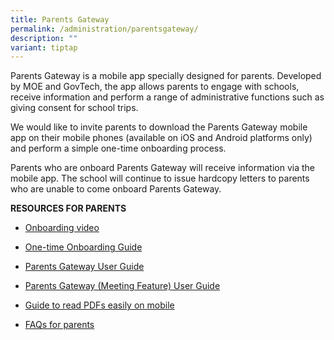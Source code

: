 ```yaml
---
title: Parents Gateway
permalink: /administration/parentsgateway/
description: ""
variant: tiptap
---
```

<p>Parents Gateway is a mobile app specially designed for parents. Developed
by MOE and GovTech, the app allows parents to engage with schools, receive
information and perform a range of administrative functions such as giving
consent for school trips.</p>
<p>We would like to invite parents to download the Parents Gateway mobile
app on their mobile phones (available on iOS and Android platforms only)
and perform a simple one-time onboarding process.</p>
<p>Parents who are onboard Parents Gateway will receive information via the
mobile app. The school will continue to issue hardcopy letters to parents
who are unable to come onboard Parents Gateway.</p>
<p><strong>RESOURCES FOR PARENTS</strong>
</p>
<ul data-tight="true" class="tight">
<li>
<p><a href="https://www.youtube.com/watch?v=tW9jwyuovOo&amp;feature=youtu.be" rel="noopener noreferrer nofollow" target="_blank">Onboarding video</a>
</p>
</li>
<li>
<p><a href="https://drive.google.com/file/d/1KSs587aYzSVh5vyzl6tKrDzaDUAjIRQG/view?usp=sharing" rel="noopener noreferrer nofollow" target="_blank">One-time Onboarding Guide</a>
</p>
</li>
<li>
<p><a href="https://drive.google.com/file/d/1xRJiTm6TpDG6abHB_7ke-1e2Nd2yYUs_/view?usp=drive_link" rel="noopener nofollow" target="_blank">Parents Gateway User Guide</a>
</p>
</li>
<li>
<p><a href="https://drive.google.com/file/d/1lpaR5mTbWHOji7AaAT1ukSAey5Xp6KFR/view?usp=sharing" rel="noopener noreferrer nofollow" target="_blank">Parents Gateway (Meeting Feature) User Guide</a>
</p>
</li>
<li>
<p><a href="https://drive.google.com/file/d/1ABaF6-Lo_bN2Y9Ifxcsd75R8QtWJ_lDS/view?usp=sharing" rel="noopener noreferrer nofollow" target="_blank">Guide to read PDFs easily on mobile</a>
</p>
</li>
<li>
<p><a href="https://pg.moe.edu.sg/faq" rel="noopener noreferrer nofollow" target="_blank">FAQs for parents</a>
</p>
</li>
</ul>
<p></p>